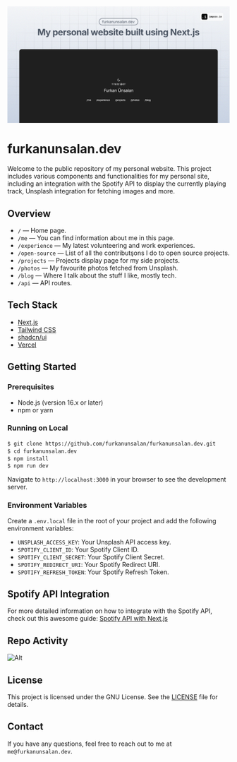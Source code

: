 ![screenshot](public/photos/preview/image.png)

# furkanunsalan.dev
Welcome to the public repository of my personal website. This project includes various components and functionalities for my personal site, including an integration with the Spotify API to display the currently playing track, Unsplash integration for fetching images and more.

## Overview
- `/` — Home page.
- `/me` — You can find information about me in this page.
- `/experience` — My latest volunteering and work experiences.
- `/open-source` — List of all the contributşons I do to open source projects.
- `/projects` — Projects display page for my side projects.
- `/photos` — My favourite photos fetched from Unsplash.
- `/blog` — Where I talk about the stuff I like, mostly tech.
- `/api` — API routes.

## Tech Stack

- [Next.js](https://nextjs.org)
- [Tailwind CSS](https://tailwindcss.com)
- [shadcn/ui](https://ui.shadcn.com)
- [Vercel](https://vercel.com)

## Getting Started

### Prerequisites

- Node.js (version 16.x or later)
- npm or yarn

### Running on Local

```bash
$ git clone https://github.com/furkanunsalan/furkanunsalan.dev.git
$ cd furkanunsalan.dev
$ npm install
$ npm run dev
```

Navigate to `http://localhost:3000` in your browser to see the development server.


### Environment Variables

Create a `.env.local` file in the root of your project and add the following environment variables:
- `UNSPLASH_ACCESS_KEY`: Your Unsplash API access key.
- `SPOTIFY_CLIENT_ID`: Your Spotify Client ID.
- `SPOTIFY_CLIENT_SECRET`: Your Spotify Client Secret.
- `SPOTIFY_REDIRECT_URI`: Your Spotify Redirect URI.
- `SPOTIFY_REFRESH_TOKEN`: Your Spotify Refresh Token.

## Spotify API Integration
For more detailed information on how to integrate with the Spotify API, check out this awesome guide:
[Spotify API with Next.js](https://leerob.io/blog/spotify-api-nextjs)

## Repo Activity

![Alt](https://repobeats.axiom.co/api/embed/94a2829520bc7e0ee83043b228c0db765d31cf5b.svg "Repobeats analytics image")

## License
This project is licensed under the GNU License. See the [LICENSE](LICENSE) file for details.
## Contact
If you have any questions, feel free to reach out to me at `me@furkanunsalan.dev`.
